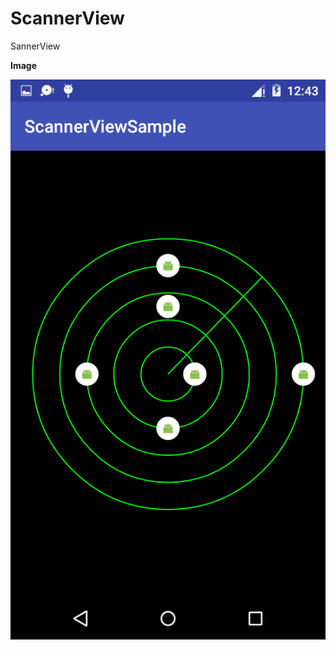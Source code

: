 # ScannerView
SannerView

<b>Image</b>

![alt tag](https://github.com/piyush-malaviya/ScannerView/blob/master/screenshot/scanner_view.png)

